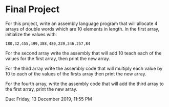 # Final Project
For this project, write an assembly language program that will allocate 4 arrays of double words which are 10 elements in length.  In the
first array, initialize the values with:

`180,32,455,499,388,480,239,346,257,84`

For the second array write the assembly that will add 10 teach each of the values for the first array, then print the new array.

For the third array write the assembly code that will multiply each value by 10 to each of the values of the firsts array then print the 
new array.

For the fourth array, write the assembly code that will add the third array to the first array, print the new array.

Due: Friday, 13 December 2019, 11:55 PM
